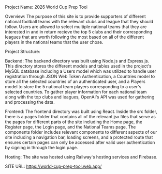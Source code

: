 Project Name: 2026 World Cup Prep Tool

Overview: The purpose of this site is to provide supporters of different national football teams with the relevant clubs and league that they should follow. 
Users are allowed to select multiple national teams that they are interested in and in return recieve the top 5 clubs and their corresponding leagues
that are worth following the most based on all of the different players in the national teams that the user chose.

Project Structure:

Backend: The backend directory was built using Node.js and Express.js. This directory stores the different models and tables used in the project's MySQL database
including a Users model which was utilized to handle user registration through JSON Web Token Authentication, a Countries model to store all the selected
countries of an authenticated user, and a Players model to store the 5 national team players corresponding to a user's selected countries. 
To gather player information for each national team along with the top clubs and leagues, OpenAI's API was used for gathering and processing the data. 

Frontend: The frontend directory was built using React. Inside the src folder, there is a pages folder that contains all of the relevant jsx files that serve
as the pages for different parts of the site including the Home page, the Register page, the Login page, and the National Teams page. The components folder
includes relevant components to different aspects of our site including a navigation bar, loading screens, and a protected route that ensures certain pages
can only be accessed after valid user authentication by signing in through the login page. 

Hosting: The site was hosted using Railway's hosting services and Firebase.

SITE URL: https://world-cup-prep-tool.web.app/
